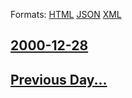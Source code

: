 
Formats: [HTML](2000/12/28/index.html)  [JSON](2000/12/28/index.json)  [XML](2000/12/28/index.xml)  

## [2000-12-28](/news/2000/12/28/index.md)

## [Previous Day...](/news/2000/12/27/index.md)

